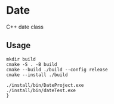 
# Date

C++ date class




## Usage

```shell
mkdir build
cmake -S . -B build
cmake --build ./build --config release
cmake --install ./build

./install/bin/DateProject.exe
./install/bin/dateTest.exe
}
```

  
